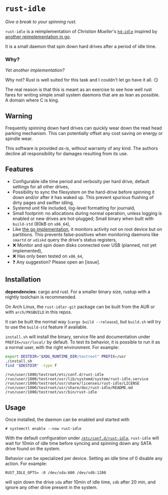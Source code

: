 # `rust-idle`

*Give a break to your spinning rust.*

`rust-idle` is a reimplementation of *Christian Mueller*'s
[`hd-idle`](http://hd-idle.sourceforge.net/) inspired by [another
reimplementation in go](https://github.com/adelolmo/hd-idle).

It is a small daemon that spin down hard drives after a period of idle time.

### Why?

*Yet another implementation?*

Why not? Rust is well suited for this task and I couldn't let go have it all. 😏

The real reason is that this is meant as an exercise to see how well rust
fares for writing simple small system daemons that are as lean as possible. A
domain where C is king.

## **Warning**

Frequently spinning down hard drives can quickly wear down the read head parking
mechanism. This can potentially offset any cost saving on energy or spindle
wear.

This software is provided *as-is*, without warranty of any kind. The authors
decline all responsibility for damages resulting from its use.

## Features

* Configurable idle time period and verbosity per hard drive, default settings
  for all other drives,
* Possibility to sync the filesystem on the hard-drive before spinning it down
  and/or after it has waked up. This prevent spurious flushing of dirty pages
  and swifter idling,
* Systemd unit file included, log-level formatting for journald,
* Small footprint: no allocations during normal operation, unless logging is
  enabled or new drives are hot-plugged; Small binary when built with
  `build-std` (80kB on `x86_64`),
* Like [the go implementation](https://github.com/adelolmo/hd-idle), it monitors
  activity not on root device but on partitions. This prevents false-positives
  when monitoring daemons like `smartd` or `udiskd` query the drive's status
  registers,
* ❌ Monitor and spin down disks connected over USB (planned, not yet
  implemented),
* ❌ Has only been tested on `x86_64`,
* ❓ Any suggestion? Please open an [issue].

## Installation

**dependencies**: cargo and rust. For a smaller binary size, rustup with a
nightly toolchain is recommended.

On Arch Linux, the `rust-idler-git` package can be built from the AUR or with
`arch/PKGBUILD` in this repos.

It can be built the normal way (`cargo build --release`), but `build.sh` will
try to use the `build-std` feature if available.

`install.sh` will install the binary, service file and documentation under
`PREFIX=/usr/local/` by default. To test its behavior, it is possible to run it
as a normal user, with the right environment. For example:

```bash
export DESTDIR="$XDG_RUNTIME_DIR/testroot" PREFIX=/usr
./install.sh
find "$DESTDIR" -type f
```
```
/run/user/1000/testroot/etc/conf.d/rust-idle
/run/user/1000/testroot/usr/lib/systemd/system/rust-idle.service
/run/user/1000/testroot/usr/share/licenses/rust-idle/LICENSE
/run/user/1000/testroot/usr/share/doc/rust-idle/README.md
/run/user/1000/testroot/usr/bin/rust-idle
```


## Usage

Once installed, the daemon can be enabled and started with
```
# systemctl enable --now rust-idle
```

With the default configuration under [`/etc/conf.d/rust-idle`](rust-idle.conf),
`rust-idle` will wait for 10min of idle time before syncing and spinning down
any SATA drive found on the system.

Behavior can be specialized per device. Setting an idle time of 0 disable any
action. For example:
```
RUST_IDLE_OPTS= :0 /dev/sda:600 /dev/sdb:1200
```
will spin down the drive `sda` after 10min of idle time, `sdb` after 20 min, and
ignore any other drive present in the system.
